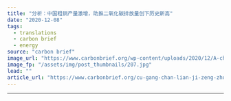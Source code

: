 ```yaml
---
title: "分析：中国粗钢产量激增，助推二氧化碳排放量创下历史新高"
date: "2020-12-08"
tags: 
  - translations
  - carbon brief
  - energy
source: "carbon brief"
image_url: "https://www.carbonbrief.org/wp-content/uploads/2020/12/A-chinese-worker-surveys-the-production-of-steel-at-a-steel-plant-in-Lianyungang-east-Chinas-Jiangsu-province-107x71.jpg"
image_fp: "/assets/img/post_thumbnails/207.jpg"
lead: ""
article_url: "https://www.carbonbrief.org/cu-gang-chan-lian-ji-zeng-zhu-tui-co2-pai-fang-liang-chuang-xia-li-shi-xin-gao"
---
```


---
